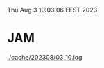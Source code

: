 Thu Aug  3 10:03:06 EEST 2023
# JAM
<a href='./cache/202308/03_10.log'>./cache/202308/03_10.log</a>
